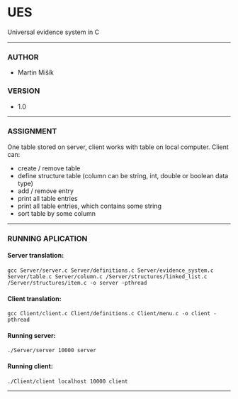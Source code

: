 # UES
Universal evidence system in C

----------------------------------------------------------------------------------------------------------------------------------
### AUTHOR
- Martin Mišík

### VERSION
- 1.0

----------------------------------------------------------------------------------------------------------------------------------
### ASSIGNMENT
One table stored on server, client works with table on local computer. Client can:
- create / remove table
- define structure table (column can be string, int, double or boolean data type)
- add / remove entry
- print all table entries
- print all table entries, which contains some string
- sort table by some column

----------------------------------------------------------------------------------------------------------------------------------
### RUNNING APLICATION
#### Server translation:
	gcc Server/server.c Server/definitions.c Server/evidence_system.c Server/table.c Server/column.c /Server/structures/linked_list.c /Server/structures/item.c -o server -pthread
#### Client translation:
	gcc Client/client.c Client/definitions.c Client/menu.c -o client -pthread

#### Running server:
	./Server/server 10000 server
#### Running client:
	./Client/client localhost 10000 client
	
----------------------------------------------------------------------------------------------------------------------------------
